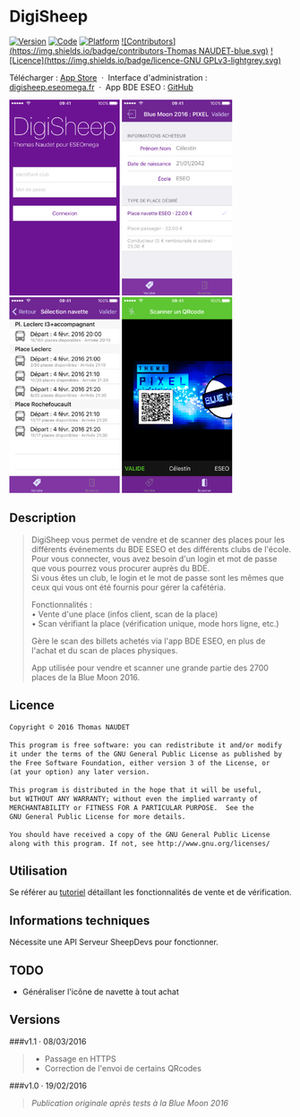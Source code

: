 # DigiSheep

[![Version](https://img.shields.io/badge/version-1.1-green.svg)](https://itunes.apple.com/app/apple-store/id1084746837?pt=104224803&ct=GitHub&mt=8)
[![Code](https://img.shields.io/badge/code-Objective--C-orange.svg)](https://developer.apple.com/library/ios/documentation/Cocoa/Conceptual/ProgrammingWithObjectiveC/Introduction/Introduction.html#//apple_ref/doc/uid/TP40011210)
[![Platform](https://img.shields.io/badge/platform-iOS-red.svg)](http://www.apple.com/ios/)
[![Contributors](https://img.shields.io/badge/contributors-Thomas NAUDET-blue.svg)](http://twitter.com/tomn94)
[![Licence](https://img.shields.io/badge/licence-GNU GPLv3-lightgrey.svg)](http://www.gnu.org/licenses/)

Télécharger : [App Store](https://itunes.apple.com/app/apple-store/id1084746837?pt=104224803&ct=GitHub&mt=8) &nbsp;·&nbsp; Interface d'administration : [digisheep.eseomega.fr](http://digisheep.eseomega.fr) &nbsp;·&nbsp; App BDE ESEO : [GitHub](https://github.com/Tomn94/BDE-ESEO)

<img src="/Captures App Store/5/1.png?raw=true" height="350" />
<img src="/Captures App Store/5/2.png?raw=true" height="350" />
<img src="/Captures App Store/5/3.png?raw=true" height="350" />
<img src="/Captures App Store/5/4.png?raw=true" height="350" />

## Description
> DigiSheep vous permet de vendre et de scanner des places pour les différents événements du BDE ESEO et des différents clubs de l'école.<br>
> Pour vous connecter, vous avez besoin d'un login et mot de passe que vous pourrez vous procurer auprès du BDE.<br>
> Si vous êtes un club, le login et le mot de passe sont les mêmes que ceux qui vous ont été fournis pour gérer la cafétéria.
> 
> Fonctionnalités :<br>
> • Vente d'une place (infos client, scan de la place)<br>
> • Scan vérifiant la place (vérification unique, mode hors ligne, etc.)
> 
> Gère le scan des billets achetés via l'app BDE ESEO, en plus de l'achat et du scan de places physiques.
> 
> App utilisée pour vendre et scanner une grande partie des 2700 places de la Blue Moon 2016.

## Licence

    Copyright © 2016 Thomas NAUDET

    This program is free software: you can redistribute it and/or modify
    it under the terms of the GNU General Public License as published by
    the Free Software Foundation, either version 3 of the License, or
    (at your option) any later version.

    This program is distributed in the hope that it will be useful,
    but WITHOUT ANY WARRANTY; without even the implied warranty of
    MERCHANTABILITY or FITNESS FOR A PARTICULAR PURPOSE.  See the
    GNU General Public License for more details.

    You should have received a copy of the GNU General Public License
    along with this program. If not, see http://www.gnu.org/licenses/

## Utilisation

Se référer au [tutoriel](https://github.com/Tomn94/DigiSheep/blob/master/DigiSheep%20Tutoriel.pdf) détaillant les fonctionnalités de vente et de vérification.

## Informations techniques
Nécessite une API Serveur SheepDevs pour fonctionner.

## TODO
- Généraliser l'icône de navette à tout achat

## Versions
###v1.1 · 08/03/2016
> - Passage en HTTPS
> - Correction de l'envoi de certains QRcodes

###v1.0 · 19/02/2016
> *Publication originale après tests à la Blue Moon 2016*
